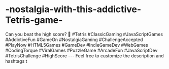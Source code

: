 # -nostalgia-with-this-addictive-Tetris-game-
 Can you beat the high score? 🚀 #Tetris #ClassicGaming #JavaScriptGames #AddictiveFun #GameOn #NostalgiaGaming #ChallengeAccepted #PlayNow #HTML5Games #GameDev #IndieGameDev #WebGames #CodingTorque #ViralGames #PuzzleGame #ArcadeFun #JavaScriptDev #TetrisChallenge #HighScore  ---  Feel free to customize the description and hashtags t
